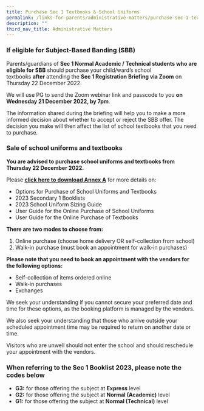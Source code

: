 ```yaml
---
title: Purchase Sec 1 Textbooks & School Uniforms
permalink: /links-for-parents/administrative-matters/purchase-sec-1-textbooks-n-school-uniforms/
description: ""
third_nav_title: Administrative Matters
---
```

### If eligible for Subject-Based Banding (SBB)

Parents/guardians of **Sec 1 Normal Academic / Technical students who are eligible for SBB** should purchase your child/ward’s school textbooks **after** attending the **Sec 1 Registration Briefing via Zoom** on Thursday 22 December 2022.

We will use PG to send the Zoom webinar link and passcode to you **on Wednesday 21 December 2022, by 7pm**.

The information shared during the briefing will help you to make a more informed decision about whether to accept or reject the SBB offer. The decision you make will then affect the list of school textbooks that you need to purchase.

### Sale of school uniforms and textbooks

****You are advised to purchase school uniforms and textbooks from Thursday 22 December 2022.****

Please **[click here to download Annex A](/files/Annex%20A.pdf)** for more details on:

*   Options for Purchase of School Uniforms and Textbooks
*   2023 Secondary 1 Booklists
*   2023 School Uniform Sizing Guide
*   User Guide for the Online Purchase of School Uniforms
*   User Guide for the Online Purchase of Textbooks

**There are two modes to choose from:**

1.  Online purchase (choose home delivery OR self-collection from school)
2.  Walk-in purchase (must book an appointment for walk-in purchases)

**Please note that you need to book an appointment with the vendors for the following options:**

*   Self-collection of items ordered online
*   Walk-in purchases
*   Exchanges

We seek your understanding if you cannot secure your preferred date and time for these options, as the booking platform is managed by the vendors.

We also seek your understanding that those who arrive outside your scheduled appointment time may be required to return on another date or time.

Visitors who are unwell should not enter the school and should reschedule your appointment with the vendors.

### When referring to the Sec 1 Booklist 2023, please note the codes below

*   **G3:** for those offering the subject at **Express** level
*   **G2:** for those offering the subject at **Normal (Academic)** level  
*   **G1:** for those offering the subject at **Normal (Technical)** level